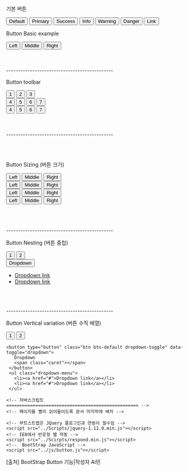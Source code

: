 <!DOCTYPE html>
<html>
<head>
<title>Button Example</title>
    <meta name="viewport" content="width=device-width, initial-scale=1.0" charset="EUC-KR">
    <!-- 부트스트랩 bootstrap.css ,bootstrap.min.css 
      두가지 중 하나만 쓰세요. 
      bootstrap-responsive.min.css 도 마찬가지 입니다.
    -->
    <link href="../css/bootstrap.min.css" rel="stylesheet" >
    <link href="../css/bootstrap-responsive.min.css" rel="stylesheet" >
</head>
<body>
 <p>기본 버튼</p>
 <!-- 기본 버튼 -->
 <button type="button" class="btn btn-default">Default</button>
 <!-- 보기에 무게감을 주어 버튼들중에서 중요한 액션을 알아볼 수 있게끔합니다 -->
 <button type="button" class="btn btn-primary">Primary</button>
 <!-- 성공적이거나 긍정적인 액션을 가르킵니다 -->
 <button type="button" class="btn btn-success">Success</button> 
 <!-- 정보를 제공하는 경보 메시지를 위한 맥락적인 버튼 -->
 <button type="button" class="btn btn-info">Info</button>
 <!-- 이 액션은 조심해야 함을 가르킵니다 -->
 <button type="button" class="btn btn-warning">Warning</button>
 <!-- 위험하거나 부정적일수 있는 액션을 가르킵니다 -->
 <button type="button" class="btn btn-danger">Danger</button>
 <!-- 버튼을 버튼 동작은 유지하면서 링크와 같은 모양으로 만들어 덜 중요하게 보이게 합니다. -->
 <button type="button" class="btn btn-link">Link</button>
 <!--Button Basic example -->
 <p>Button Basic example</p>
 <div class="btn-group">
   <button type="button" class="btn btn-default">Left</button>
   <button type="button" class="btn btn-default">Middle</button>
   <button type="button" class="btn btn-default">Right</button>
 </div>
 <br><br>
 <P>---------------------------------------------</P>
 <!--Button toolbar -->
 <p>Button toolbar</p>
 <div class="btn-toolbar">
   <div class="btn-group"> <!-- 1 Group -->
    <button type="button" class="btn btn-default">1</button>
    <button type="button" class="btn btn-default">2</button>
    <button type="button" class="btn btn-default">3</button>
   </div>
   <div class="btn-group"> <!-- 2 Group -->
    <button type="button" class="btn btn-default">4</button>
    <button type="button" class="btn btn-default">5</button>
    <button type="button" class="btn btn-default">6</button>
    <button type="button" class="btn btn-default">7</button>
   </div> 
  
   <div class="btn-group"> <!-- 2 Group -->
    <button type="button" class="btn btn-default">4</button>
    <button type="button" class="btn btn-default">5</button>
    <button type="button" class="btn btn-default">6</button>
    <button type="button" class="btn btn-default">7</button>
   </div> 
 </div>
 <br><br>
 <P>---------------------------------------------</P><br><br>
 <!-- Button Sizing (버튼 크기)-->
 
 <p>Button Sizing (버튼 크기)</p>
 <div class="btn-group btn-group-lg">
   <button type="button" class="btn btn-default">Left</button>
   <button type="button" class="btn btn-default">Middle</button>
   <button type="button" class="btn btn-default">Right</button>
 </div>
 <div class="btn-group">
   <button type="button" class="btn btn-default">Left</button>
   <button type="button" class="btn btn-default">Middle</button>
   <button type="button" class="btn btn-default">Right</button>
 </div>
 <div class="btn-group btn-group-sm">
   <button type="button" class="btn btn-default">Left</button>
   <button type="button" class="btn btn-default">Middle</button>
   <button type="button" class="btn btn-default">Right</button>
 </div>
 <div class="btn-group btn-group-xs">
   <button type="button" class="btn btn-default">Left</button>
   <button type="button" class="btn btn-default">Middle</button>
      <button type="button" class="btn btn-default">Right</button>
 </div>
 
 <br><br><P>---------------------------------------------</P>
 <!-- Button Nesting (버튼 중첩) -->
 <p>Button Nesting (버튼 중첩)</p>
 
 <div class="btn-group">
   <button type="button" class="btn btn-default">1</button>
   <button type="button" class="btn btn-default">2</button>
  
   <div class="btn-group">
     <button type="button" class="btn btn-default dropdown-toggle" data-toggle="dropdown">
       Dropdown
       <span class="caret"></span>
     </button>
     <ul class="dropdown-menu">
       <li><a href="#">Dropdown link</a></li>
       <li><a href="#">Dropdown link</a></li>
     </ul>
   </div>
 </div>

 <br><br>
 <P>---------------------------------------------</P>
 <!-- Button Vertical variation (버튼 수직 배열) -->
 <p>Button Vertical variation (버튼 수직 배열)</p>
 <div  class="btn-group-vertical" >
    <button type="button" class="btn btn-default" >1</button>
    <button type="button" class="btn btn-default" >2</button>
  
    <button type="button" class="btn btn-default dropdown-toggle" data-toggle="dropdown">
       Dropdown
       <span class="caret"></span>
     </button>
     <ul class="dropdown-menu">
       <li><a href="#">Dropdown link</a></li>
       <li><a href="#">Dropdown link</a></li>
     </ul>
 </div>
 
 
    <!-- 자바스크립트
    ================================================== -->
    <!-- 페이지를 빨리 읽어들이도록 문서 마지막에 배치 -->
 <script src="../Scripts/bootstrap.min.js"></script>
 
    <!-- 부트스트랩은 JQuery 플로그인과 연동이 필수임 -->
    <script src="../Scripts/jquery-1.11.0.min.js"></script>
    <!-- IE8에서 반응형 웹 작동 -->
    <script src="../Scirpts/respond.min.js"></script>
    <!--  BootStrap JavaScript -->
    <script src="../js/button.js"></script> 
  <script src="../js/dropdown.js"></script>
</body>
</html>
[출처] BootStrap Button 기능|작성자 Ai민
